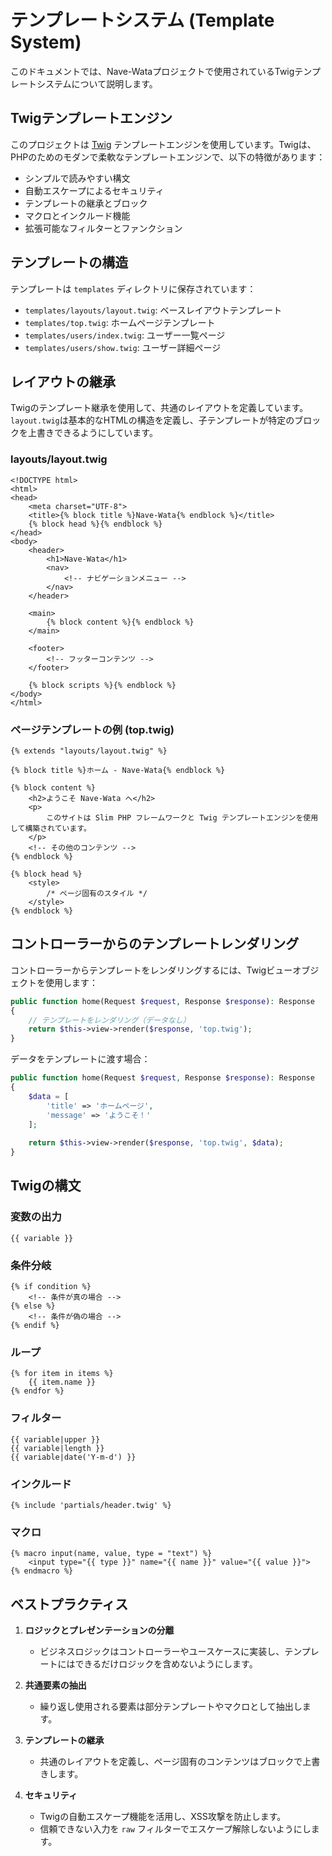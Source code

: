 # テンプレートシステム (Template System)

このドキュメントでは、Nave-Wataプロジェクトで使用されているTwigテンプレートシステムについて説明します。

## Twigテンプレートエンジン

このプロジェクトは [Twig](https://twig.symfony.com/) テンプレートエンジンを使用しています。Twigは、PHPのためのモダンで柔軟なテンプレートエンジンで、以下の特徴があります：

- シンプルで読みやすい構文
- 自動エスケープによるセキュリティ
- テンプレートの継承とブロック
- マクロとインクルード機能
- 拡張可能なフィルターとファンクション

## テンプレートの構造

テンプレートは `templates` ディレクトリに保存されています：

- `templates/layouts/layout.twig`: ベースレイアウトテンプレート
- `templates/top.twig`: ホームページテンプレート
- `templates/users/index.twig`: ユーザー一覧ページ
- `templates/users/show.twig`: ユーザー詳細ページ

## レイアウトの継承

Twigのテンプレート継承を使用して、共通のレイアウトを定義しています。`layout.twig`は基本的なHTMLの構造を定義し、子テンプレートが特定のブロックを上書きできるようにしています。

### layouts/layout.twig

```twig
<!DOCTYPE html>
<html>
<head>
    <meta charset="UTF-8">
    <title>{% block title %}Nave-Wata{% endblock %}</title>
    {% block head %}{% endblock %}
</head>
<body>
    <header>
        <h1>Nave-Wata</h1>
        <nav>
            <!-- ナビゲーションメニュー -->
        </nav>
    </header>
    
    <main>
        {% block content %}{% endblock %}
    </main>
    
    <footer>
        <!-- フッターコンテンツ -->
    </footer>
    
    {% block scripts %}{% endblock %}
</body>
</html>
```

### ページテンプレートの例 (top.twig)

```twig
{% extends "layouts/layout.twig" %}

{% block title %}ホーム - Nave-Wata{% endblock %}

{% block content %}
    <h2>ようこそ Nave-Wata へ</h2>
    <p>
        このサイトは Slim PHP フレームワークと Twig テンプレートエンジンを使用して構築されています。
    </p>
    <!-- その他のコンテンツ -->
{% endblock %}

{% block head %}
    <style>
        /* ページ固有のスタイル */
    </style>
{% endblock %}
```

## コントローラーからのテンプレートレンダリング

コントローラーからテンプレートをレンダリングするには、Twigビューオブジェクトを使用します：

```php
public function home(Request $request, Response $response): Response
{
    // テンプレートをレンダリング（データなし）
    return $this->view->render($response, 'top.twig');
}
```

データをテンプレートに渡す場合：

```php
public function home(Request $request, Response $response): Response
{
    $data = [
        'title' => 'ホームページ',
        'message' => 'ようこそ！'
    ];
    
    return $this->view->render($response, 'top.twig', $data);
}
```

## Twigの構文

### 変数の出力

```twig
{{ variable }}
```

### 条件分岐

```twig
{% if condition %}
    <!-- 条件が真の場合 -->
{% else %}
    <!-- 条件が偽の場合 -->
{% endif %}
```

### ループ

```twig
{% for item in items %}
    {{ item.name }}
{% endfor %}
```

### フィルター

```twig
{{ variable|upper }}
{{ variable|length }}
{{ variable|date('Y-m-d') }}
```

### インクルード

```twig
{% include 'partials/header.twig' %}
```

### マクロ

```twig
{% macro input(name, value, type = "text") %}
    <input type="{{ type }}" name="{{ name }}" value="{{ value }}">
{% endmacro %}
```

## ベストプラクティス

1. **ロジックとプレゼンテーションの分離**
   - ビジネスロジックはコントローラーやユースケースに実装し、テンプレートにはできるだけロジックを含めないようにします。

2. **共通要素の抽出**
   - 繰り返し使用される要素は部分テンプレートやマクロとして抽出します。

3. **テンプレートの継承**
   - 共通のレイアウトを定義し、ページ固有のコンテンツはブロックで上書きします。

4. **セキュリティ**
   - Twigの自動エスケープ機能を活用し、XSS攻撃を防止します。
   - 信頼できない入力を `raw` フィルターでエスケープ解除しないようにします。